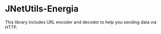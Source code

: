 # JNetUtils-Energia
This library includes URL encoder and decoder to help you sending data via HTTP.
